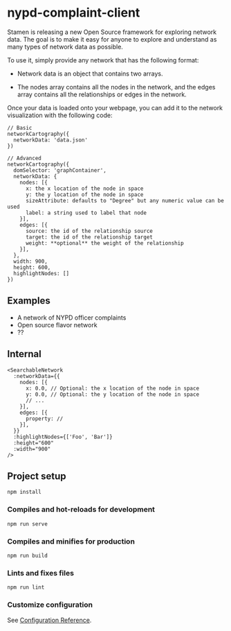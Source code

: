 # nypd-complaint-client

Stamen is releasing a new Open Source framework for exploring network data. The goal is to make it easy for anyone to explore and understand as many types of network data as possible.

To use it, simply provide any network that has the following format:

- Network data is an object that contains two arrays.

- The nodes array contains all the nodes in the network, and the edges array contains all the relationships or edges in the network.

Once your data is loaded onto your webpage, you can add it to the network visualization with the following code:

```
// Basic
networkCartography({
  networkData: 'data.json'
})

// Advanced
networkCartography({
  domSelector: 'graphContainer',
  networkData: {
    nodes: [{
      x: the x location of the node in space
      y: the y location of the node in space
      sizeAttribute: defaults to "Degree" but any numeric value can be used
      label: a string used to label that node
    }],
    edges: [{
      source: the id of the relationship source
      target: the id of the relationship target
      weight: **optional** the weight of the relationship
    }],
  },
  width: 900,
  height: 600,
  highlightNodes: []
})
```

## Examples

- A network of NYPD officer complaints
- Open source flavor network
- ??

## Internal

```
<SearchableNetwork
  :networkData={{
    nodes: [{
      x: 0.0, // Optional: the x location of the node in space
      y: 0.0, // Optional: the y location of the node in space
      // ...
    }],
    edges: [{
      property: //
    }],
  }}
  :highlightNodes={['Foo', 'Bar']}
  :height="600"
  :width="900"
/>
```

## Project setup

```
npm install
```

### Compiles and hot-reloads for development

```
npm run serve
```

### Compiles and minifies for production

```
npm run build
```

### Lints and fixes files

```
npm run lint
```

### Customize configuration

See [Configuration Reference](https://cli.vuejs.org/config/).
